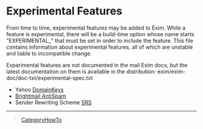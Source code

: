 Experimental Features
=====================

From time to time, experimental features may be added to Exim. While a
feature is experimental, there will be a build-time option whose name
starts "EXPERIMENTAL\_" that must be set in order to include the
feature. This file contains information about experimental features, all
of which are unstable and liable to incompatible change.

Experimental features are not documented in the mail Exim docs, but the
latest documentation on them is available in the distribution:
exim/exim-doc/doc-txt/experimental-spec.txt
-   Yahoo [DomainKeys](DomainKeys)
-   [Brightmail AntiSpam](BrightMail)
-   Sender Rewriting Scheme [SRS](SRS)

* * * * *

> [CategoryHowTo](CategoryHowTo)

